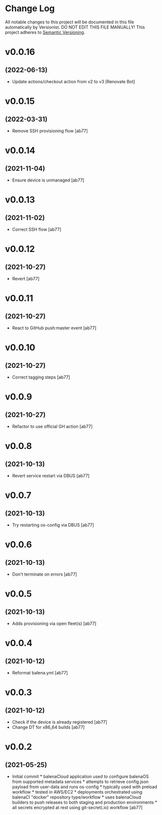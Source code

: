 # Change Log

All notable changes to this project will be documented in this file
automatically by Versionist. DO NOT EDIT THIS FILE MANUALLY!
This project adheres to [Semantic Versioning](http://semver.org/).

# v0.0.16
## (2022-06-13)

* Update actions/checkout action from v2 to v3 [Renovate Bot]

# v0.0.15
## (2022-03-31)

* Remove SSH provisioning flow [ab77]

# v0.0.14
## (2021-11-04)

* Ensure device is unmanaged [ab77]

# v0.0.13
## (2021-11-02)

* Correct SSH flow [ab77]

# v0.0.12
## (2021-10-27)

* Revert [ab77]

# v0.0.11
## (2021-10-27)

* React to GitHub push:master event [ab77]

# v0.0.10
## (2021-10-27)

* Correct tagging steps [ab77]

# v0.0.9
## (2021-10-27)

* Refactor to use official GH action [ab77]

# v0.0.8
## (2021-10-13)

* Revert service restart via DBUS [ab77]

# v0.0.7
## (2021-10-13)

* Try restarting os-config via DBUS [ab77]

# v0.0.6
## (2021-10-13)

* Don't terminate on errors [ab77]

# v0.0.5
## (2021-10-13)

* Adds provisioning via open fleet(s) [ab77]

# v0.0.4
## (2021-10-12)

* Reformat balena.yml [ab77]

# v0.0.3
## (2021-10-12)

* Check if the device is already registered [ab77]
* Change DT for x86_64 builds [ab77]

# v0.0.2
## (2021-05-25)

* Initial commit * balenaCloud application used to configure balenaOS from supported metadata services * attempts to retrieve config.json payload from user-data and runs os-config * typically used with preload workflow * tested in AWS/EC2 * deployments orchestrated using balenaCI "docker" repository type/workflow * uses balenaCloud builders to push releases to both staging and production environments * all secrets encrypted at rest using git-secret(.io) workflow [ab77]
